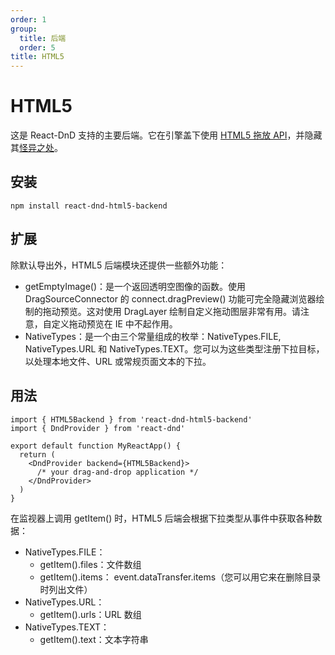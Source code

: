 ```yaml
---
order: 1
group:
  title: 后端
  order: 5
title: HTML5
---
```


# HTML5

这是 React-DnD 支持的主要后端。它在引擎盖下使用 [HTML5 拖放 API](https://developer.mozilla.org/en-US/docs/Web/Guide/HTML/Drag_and_drop)，并隐藏其[怪异之处](http://quirksmode.org/blog/archives/2009/09/the_html5_drag.html)。

## 安装

```shell
npm install react-dnd-html5-backend
```

## 扩展

除默认导出外，HTML5 后端模块还提供一些额外功能：

* getEmptyImage()：是一个返回透明空图像的函数。使用 DragSourceConnector 的 connect.dragPreview() 功能可完全隐藏浏览器绘制的拖动预览。这对使用 DragLayer 绘制自定义拖动图层非常有用。请注意，自定义拖动预览在 IE 中不起作用。
* NativeTypes：是一个由三个常量组成的枚举：NativeTypes.FILE, NativeTypes.URL 和 NativeTypes.TEXT。您可以为这些类型注册下拉目标，以处理本地文件、URL 或常规页面文本的下拉。

## 用法

```tsx | pure
import { HTML5Backend } from 'react-dnd-html5-backend'
import { DndProvider } from 'react-dnd'

export default function MyReactApp() {
  return (
    <DndProvider backend={HTML5Backend}>
      /* your drag-and-drop application */
    </DndProvider>
  )
}
```

在监视器上调用 getItem() 时，HTML5 后端会根据下拉类型从事件中获取各种数据：

* NativeTypes.FILE：
  * getItem().files：文件数组
  * getItem().items： event.dataTransfer.items（您可以用它来在删除目录时列出文件）
* NativeTypes.URL：
  * getItem().urls：URL 数组
* NativeTypes.TEXT：
  * getItem().text：文本字符串
